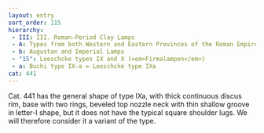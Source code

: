 ```yaml
---
layout: entry
sort_order: 115
hierarchy:
 - III: III. Roman-Period Clay Lamps
 - A: Types from both Western and Eastern Provinces of the Roman Empire
 - b: Augustan and Imperial Lamps
 - "15": Loeschcke types IX and X (<em>Firmalampen</em>)
 - a: Buchi type IX-a = Loeschcke type IXa
cat: 441
---
```


Cat. 441 has the general shape of type IXa, with thick continuous discus rim, base with two rings, beveled top nozzle neck with thin shallow groove in letter-I shape, but it does not have the typical square shoulder lugs. We will therefore consider it a variant of the type.
